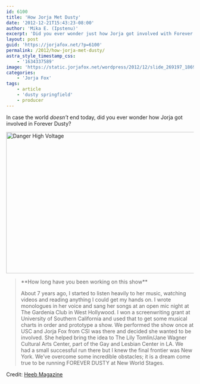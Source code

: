 ```yaml
---
id: 6100
title: 'How Jorja Met Dusty'
date: '2012-12-21T15:43:23-08:00'
author: 'Mika E. (Ipstenu)'
excerpt: 'Did you ever wonder just how Jorja got involved with Forever Dusty?'
layout: post
guid: 'https://jorjafox.net/?p=6100'
permalink: /2012/how-jorja-met-dusty/
astra_style_timestamp_css:
    - '1634337589'
image: 'https://static.jorjafox.net/wordpress/2012/12/slide_269197_1869946_free.jpg'
categories:
    - 'Jorja Fox'
tags:
    - article
    - 'dusty springfield'
    - producer
---
```


In case the world <em>doesn't</em> end today, did you ever wonder how Jorja got involved in Forever Dusty?

<a href="//static.jorjafox.net/wordpress/2012/12/slide_269197_1869946_free.jpg"><img class="aligncenter size-full wp-image-6101" alt="Danger High Voltage" src="//static.jorjafox.net/wordpress/2012/12/slide_269197_1869946_free.jpg" width="750" height="380" /></a>
<blockquote>**How long have you been working on this show**

About 7 years ago, I started to listen heavily to her music, watching videos and reading anything I could get my hands on. I wrote monologues in her voice and sang her songs at an open mic night at The Gardenia Club in West Hollywood. I won a screenwriting grant at University of Southern California and used that to get some musical charts in order and prototype a show. We performed the show once at USC and Jorja Fox from CSI was there and decided she wanted to be involved. She helped bring the idea to The Lily Tomlin/Jane Wagner Cultural Arts Center, part of the Gay and Lesbian Center in LA. We had a small successful run there but I knew the final frontier was New York. We’ve overcome some incredible obstacles; it is a dream come true to be running FOREVER DUSTY at New World Stages.</blockquote>
Credit: <a href="http://heebmagazine.com/dont-mess-with-the-zohar-backstage-at-new-dusty-springfield-musical/41497">Heeb Magazine</a>
